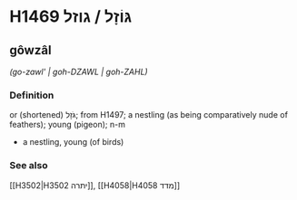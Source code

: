 # H1469 גּוֹזָל / גוזל

## gôwzâl

_(go-zawl' | ɡoh-DZAWL | ɡoh-ZAHL)_

### Definition

or (shortened) גֹּזָל; from H1497; a nestling (as being comparatively nude of feathers); young (pigeon); n-m

- a nestling, young (of birds)

### See also

[[H3502|H3502 יתרה]], [[H4058|H4058 מדד]]
